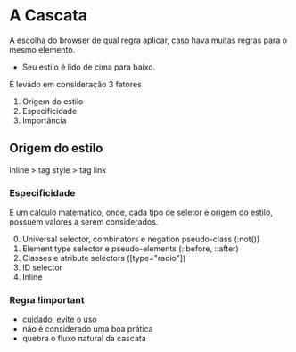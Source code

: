 # A Cascata

A escolha do browser de qual regra aplicar, caso hava muitas regras para o mesmo elemento.

- Seu estilo é lido de cima para baixo.

É levado em consideração 3 fatores

1. Origem do estilo
2. Especificidade
3. Importância

## Origem do estilo

inline > tag style > tag link

### Especificidade

É um cálculo matemático, onde, cada tipo de seletor e origem do estilo, possuem valores a serem considerados.

0. Universal selector, combinators e negation pseudo-class (:not())
1. Element type selector e pseudo-elements (::before, ::after)
2. Classes e atribute selectors ([type="radio"])
3. ID selector
4. Inline

### Regra !important

- cuidado, evite o uso
- não é considerado uma boa prática
- quebra o fluxo natural da cascata
